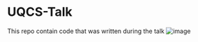 # UQCS-Talk
This repo contain code that was written during the talk
![image](https://user-images.githubusercontent.com/71382503/170469475-a679c654-29ec-49dd-ba23-2fbf918baf00.png)

